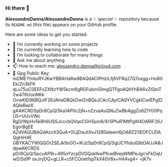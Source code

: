### Hi there 👋


**AlessandroDanna/AlessandroDanna** is a ✨ _special_ ✨ repository because its `README.md` (this file) appears on your GitHub profile.

Here are some ideas to get you started:

- 🔭 I’m currently working on some projects
- 🌱 I’m currently learning how to code
- 👯 I’m looking to collaborate for many things
- 💬 Ask me about anything
- 📫 How to reach me: alessandro.danna@icloud.com
- 🔑 Gpg Public Key: 
mDMEYhduiRYJKwYBBAHaRw8BAQdAClPHziLfj6VFRq27Q7oxgg+HoR0Ek/Zn3kFK
qLu75uC0EEFsZXNzYW5kcm8gRGFubmGImgQTFgoAQhYhBA6vZIQmT2w476UonNKk
OvwKlD9KBQJiF26JAhsDBQkDwl2nBQsJCAcCAyICAQYVCgkICwIEFgIDAQIeBwIX
gAAKCRDSpDr8CpQ/Ska1AP0c2jN+nZzvaAuQNuZwBb4ggZo6ZIYO0PqU5+UUvVWc
RgD/WpHv5kBh6USSJccvbQVqoCGHSjon8/Xr5PfuR1MtPgW4OARiF26JEgorBgEE
AZdVAQUBAQdAzvX3GuA+0lJjDwJtXvJ1280aleein6jOARZ21iEOFCUDAQgHiH4E
GBYKACYWIQQOr2SEJk9sOO+lKJzSpDr8CpQ/SgUCYhduiQIbDAUJA8JdpwAKCRDS
pDr8CpQ/SpcuAP9r+495oYzcpDVGQskIkwPfcwBlrepWMPeJgr/xFkDqUwD/SdfP
oxJryDQ+gLLR+c5FCOoetfspTkX40V8x+H44vg4=
=jK7v


